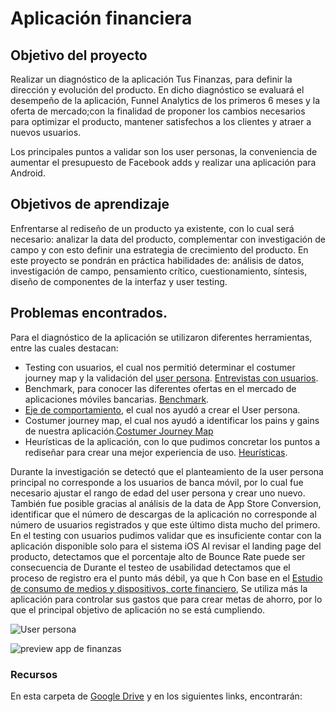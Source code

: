 # Aplicación financiera

## Objetivo del proyecto

Realizar un diagnóstico de la aplicación Tus Finanzas, para definir la dirección y evolución del producto. En dicho diagnóstico se evaluará el desempeño de la aplicación, Funnel Analytics de los primeros 6 meses y la oferta de mercado;con la finalidad de proponer los cambios necesarios para optimizar el producto, mantener satisfechos a los clientes y atraer a nuevos usuarios.

Los principales puntos a validar son los user personas, la conveniencia de aumentar el presupuesto de Facebook adds y realizar una aplicación para Android.

## Objetivos de aprendizaje

Enfrentarse al rediseño de un producto ya existente, con lo cual será necesario: analizar la data del producto, complementar con investigación de campo y con esto definir una estrategia de crecimiento del producto. 
En este proyecto se pondrán en práctica habilidades de: análisis de datos, investigación de campo, pensamiento crítico, cuestionamiento, síntesis, diseño de componentes de la interfaz y user testing.

## Problemas encontrados.

Para el diagnóstico de la aplicación se utilizaron diferentes herramientas, entre las cuales destacan:

- Testing con usuarios, el cual nos permitió determinar el costumer journey map y la validación del [user persona](https://drive.google.com/open?id=1KomY1kEQPEu_scMcnE1wD81EV801jw1a). [Entrevistas con usuarios](https://drive.google.com/open?id=1E96V7Up5YaIC30xjOgxwd9kYBmU2YCz_).
- Benchmark, para conocer las diferentes ofertas en el mercado de aplicaciones móviles bancarias. [Benchmark](https://drive.google.com/open?id=1jmyNU8Tz-KyiserkUOxVQ8F4p22wY7Hr).
- [Eje de comportamiento](https://drive.google.com/open?id=14YMreGReeQAESuFc0ILlIgL6kCA3aU7k), el cual nos ayudó a crear el User persona.
- Costumer journey map, el cual nos ayudó a identificar los pains y gains de nuestra aplicación.[Costumer Journey Map](https://drive.google.com/open?id=14snPKXMdOkP0xfgtM6-INnIyuybRY68e)
- Heurísticas de la aplicación, con lo que pudimos concretar los puntos a rediseñar para crear una mejor experiencia de uso. [Heurísticas](https://drive.google.com/open?id=1ALWr1hGz7Di9e-Y1xbUvL5uilpS3WJJw).

Durante la investigación se detectó que el planteamiento de la user persona principal no corresponde a los usuarios de banca móvil, por lo cual fue necesario ajustar el rango de edad del user persona y crear uno nuevo. También fue posible gracias al análisis de la data de App Store Conversion, identificar que el número de descargas de la aplicación no corresponde al número de usuarios registrados y que este último dista mucho del primero.
En el testing con usuarios pudimos validar que es insuficiente contar con la aplicación disponible solo para el sistema iOS
Al revisar el landing page del producto, detectamos que el porcentaje alto de Bounce Rate puede ser consecuencia de 
Durante el testeo de usabilidad detectamos que el proceso de registro era el punto más débil, ya que h
Con base en el [Estudio de consumo de medios y dispositivos, corte financiero](https://drive.google.com/open?id=1BWRq19LnMxY7g7x5F-KhYbfg1EzI8nTK), 
Se utiliza más la aplicación para controlar sus gastos que para crear metas de ahorro, por lo que el principal objetivo de aplicación no se está cumpliendo.

![User persona](https://drive.google.com/open?id=1KomY1kEQPEu_scMcnE1wD81EV801jw1a)



![preview app de finanzas](https://lh3.googleusercontent.com/WyfUPurRuoXyyeZScQtdLhk063ZozToVlujoljul3TDwJW5KZy3Om_LvuB-TB9IcG2r_BCSpoXtXL-bZjIeGBFxQmL4GYEM2QXnQovq6EvixYaO_Z5-gFMvljM9jye7bVofendMteBI)

### Recursos

En esta carpeta de [Google Drive](https://drive.google.com/drive/u/0/folders/1NWf4701uKDsCK0eLNI8RXEocrI1g1zqd) y en los siguientes
links, encontrarán:

  
